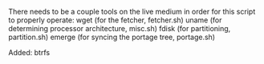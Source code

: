 There needs to be a couple tools on the live medium in order for this script to properly operate:
wget (for the fetcher, fetcher.sh)
uname (for determining processor architecture, misc.sh)
fdisk (for partitioning, partition.sh)
emerge (for syncing the portage tree, portage.sh)

Added:
btrfs